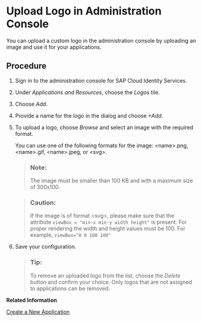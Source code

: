 <!-- loio41e762720703456dba48b4135bbc38eb -->

# Upload Logo in Administration Console

You can upload a custom logo in the administration console by uploading an image and use it for your applications. 



## Procedure

1.  Sign in to the administration console for SAP Cloud Identity Services.

2.  Under *Applications and Resources*, choose the *Logos* tile.

3.  Choose *Add*.

4.  Provide a name for the logo in the dialog and choose *\+Add*.

5.  To upload a logo, choose *Browse* and select an image with the required format.

    You can use one of the following formats for the image: <name\>.png, <name\>.gif, <name\>.jpeg, or <svg\>.

    > ### Note:  
    > The image must be smaller than 100 KB and with a maximum size of 300x100.

    > ### Caution:  
    > If the image is of format <svg\>, please make sure that the attribute `viewBox = "min-x min-y width height"` is present. For proper rendering the width and height values must be 100. For example, `viewBox="0 0 100 100"`

6.  Save your configuration.

    > ### Tip:  
    > To remove an uploaded logo from the list, choose the *Delete* button and confirm your choice. Only logos that are not assigned to applications can be removed.


**Related Information**  


[Create a New Application](create-a-new-application-0d4b255.md "You can create a new application and customize it to comply with your company requirements.")

